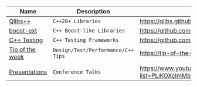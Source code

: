 | Name | Description | Link |
|-|-|-|
| [Qlibs++](https://github.com/qlibs) | `C++20+ Libraries` | https://qlibs.github.io |
| [boost-ext](https://github.com/boost-ext) | `C++ Boost-like Libraries` | https://github.com/boost-ext | 
| [C++ Testing](https://github.com/cpp-testing) | `C++ Testing Frameworks` | https://github.com/cpp-testing |
| [Tip of the week](https://github.com/tip-of-the-week) | `Design/Test/Performance/C++ Tips` | https://tip-of-the-week.github.io |
| | | |
| [Presentations](https://github.com/kris-jusiak/talks) | `Conference Talks` | https://www.youtube.com/playlist?list=PLiKOXcImMb7KFYUFj8pDcwD9wp1JoAd_2 | 

